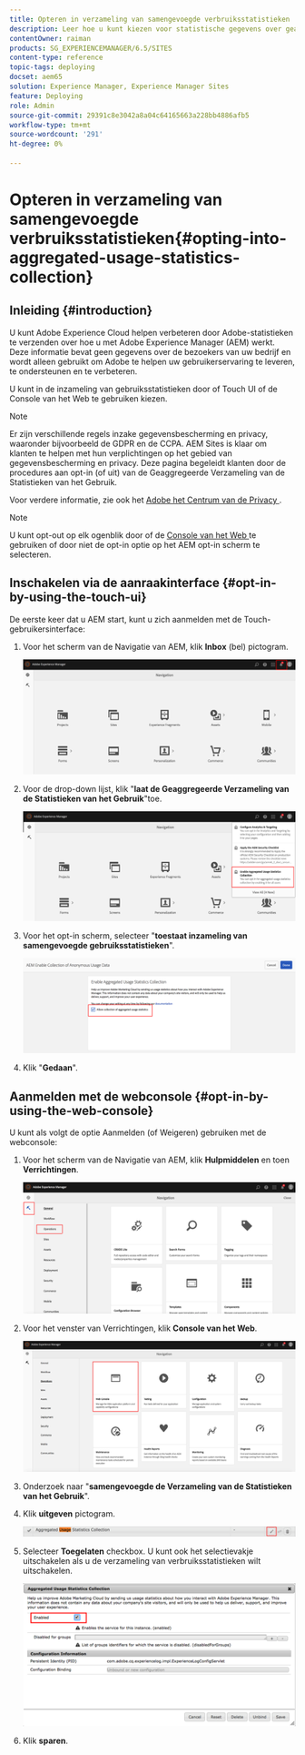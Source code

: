 ```yaml
---
title: Opteren in verzameling van samengevoegde verbruiksstatistieken
description: Leer hoe u kunt kiezen voor statistische gegevens over geaggregeerd gebruik.
contentOwner: raiman
products: SG_EXPERIENCEMANAGER/6.5/SITES
content-type: reference
topic-tags: deploying
docset: aem65
solution: Experience Manager, Experience Manager Sites
feature: Deploying
role: Admin
source-git-commit: 29391c8e3042a8a04c64165663a228bb4886afb5
workflow-type: tm+mt
source-wordcount: '291'
ht-degree: 0%

---
```


# Opteren in verzameling van samengevoegde verbruiksstatistieken{#opting-into-aggregated-usage-statistics-collection}

## Inleiding {#introduction}

U kunt Adobe Experience Cloud helpen verbeteren door Adobe-statistieken te verzenden over hoe u met Adobe Experience Manager (AEM) werkt. Deze informatie bevat geen gegevens over de bezoekers van uw bedrijf en wordt alleen gebruikt om Adobe te helpen uw gebruikerservaring te leveren, te ondersteunen en te verbeteren.

U kunt in de inzameling van gebruiksstatistieken door of Touch UI of de Console van het Web te gebruiken kiezen.

>[!NOTE]
>
>Er zijn verschillende regels inzake gegevensbescherming en privacy, waaronder bijvoorbeeld de GDPR en de CCPA. AEM Sites is klaar om klanten te helpen met hun verplichtingen op het gebied van gegevensbescherming en privacy. Deze pagina begeleidt klanten door de procedures aan opt-in (of uit) van de Geaggregeerde Verzameling van de Statistieken van het Gebruik.
>
>Voor verdere informatie, zie ook het [ Adobe het Centrum van de Privacy ](https://www.adobe.com/privacy.html).

>[!NOTE]
>
>U kunt opt-out op elk ogenblik door of de [ Console van het Web ](/help/sites-deploying/opt-in-aggregated-usage-statistics.md#opt-in-by-using-the-web-console) te gebruiken of door niet de opt-in optie op het AEM opt-in scherm te selecteren.

## Inschakelen via de aanraakinterface {#opt-in-by-using-the-touch-ui}

De eerste keer dat u AEM start, kunt u zich aanmelden met de Touch-gebruikersinterface:

1. Voor het scherm van de Navigatie van AEM, klik **Inbox** (bel) pictogram.

   ![ usage_statistics navigationscreen ](assets/usage_statisticsnavigationscreen.png)

1. Voor de drop-down lijst, klik &quot;**laat de Geaggregeerde Verzameling van de Statistieken van het Gebruik**&quot;toe.

   ![ usage_statistics navigationscreen2 ](assets/usage_statisticsnavigationscreen2.png)

1. Voor het opt-in scherm, selecteer &quot;**toestaat inzameling van samengevoegde gebruiksstatistieken**&quot;.

   ![ usage_statistical sopt-inscreen ](assets/usage_statisticsopt-inscreen.png)

1. Klik &quot;**Gedaan**&quot;.

## Aanmelden met de webconsole {#opt-in-by-using-the-web-console}

U kunt als volgt de optie Aanmelden (of Weigeren) gebruiken met de webconsole:

1. Voor het scherm van de Navigatie van AEM, klik **Hulpmiddelen** en toen **Verrichtingen**.

   ![ usage_statistics sopsdashboard ](assets/usage_statisticsopsdashboard.png)

1. Voor het venster van Verrichtingen, klik **Console van het Web**.

   ![ usage_statistics webconsole ](assets/usage_statisticswebconsole.png)

1. Onderzoek naar &quot;**samengevoegde de Verzameling van de Statistieken van het Gebruik**&quot;.
1. Klik **uitgeven** pictogram.

   ![ usage_statistical scollectionedit ](assets/usage_statisticscollectionedit.png)

1. Selecteer **Toegelaten** checkbox. U kunt ook het selectievakje uitschakelen als u de verzameling van verbruiksstatistieken wilt uitschakelen.

   ![ usage_statisticalSelect ](assets/usage_statisticsselect.png)

1. Klik **sparen**.
